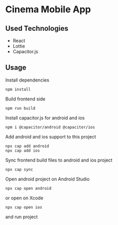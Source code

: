  # Cinema Mobile App
 ## Used Technologies 
 - React
 - Lottie
 - Capacitor.js

 ## Usage 
 Install dependencies
```shell
npm install
```

Build frontend side
```shell
npm run build
```

Install capacitor.js for android and ios
```shell
npm i @capacitor/android @capacitor/ios
```

Add android and ios support to this project
```shell
npx cap add android
npx cap add ios
```

Sync frontend build files to android and ios project 
```shell
npx cap sync
```

Open android project on Android Studio

```shell
npx cap open android
```

or open on Xcode

```shell
npx cap open ios
```

and run project